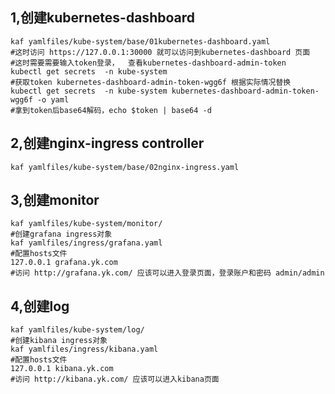1,创建kubernetes-dashboard
---
    kaf yamlfiles/kube-system/base/01kubernetes-dashboard.yaml
    #这时访问 https://127.0.0.1:30000 就可以访问到kubernetes-dashboard 页面
    #这时需要需要输入token登录，  查看kubernetes-dashboard-admin-token
    kubectl get secrets  -n kube-system
    #获取token kubernetes-dashboard-admin-token-wgg6f 根据实际情况替换
    kubectl get secrets  -n kube-system kubernetes-dashboard-admin-token-wgg6f -o yaml
    #拿到token后base64解码，echo $token | base64 -d
2,创建nginx-ingress controller
---
    kaf yamlfiles/kube-system/base/02nginx-ingress.yaml 
3,创建monitor
---
    kaf yamlfiles/kube-system/monitor/
    #创建grafana ingress对象
    kaf yamlfiles/ingress/grafana.yaml
    #配置hosts文件
    127.0.0.1 grafana.yk.com
    #访问 http://grafana.yk.com/ 应该可以进入登录页面，登录账户和密码 admin/admin
4,创建log
---
    kaf yamlfiles/kube-system/log/
    #创建kibana ingress对象
    kaf yamlfiles/ingress/kibana.yaml
    #配置hosts文件
    127.0.0.1 kibana.yk.com
    #访问 http://kibana.yk.com/ 应该可以进入kibana页面